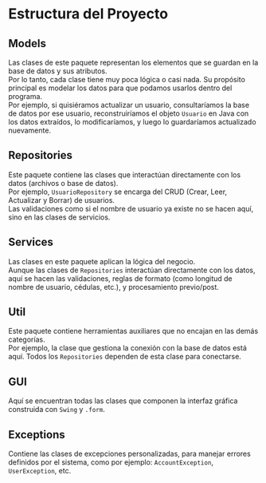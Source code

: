# Estructura del Proyecto

## Models
Las clases de este paquete representan los elementos que se guardan en la base de datos y sus atributos.  
Por lo tanto, cada clase tiene muy poca lógica o casi nada. Su propósito principal es modelar los datos para que podamos usarlos dentro del programa.  
Por ejemplo, si quisiéramos actualizar un usuario, consultaríamos la base de datos por ese usuario, reconstruiríamos el objeto `Usuario` en Java con los datos extraídos, lo modificaríamos, y luego lo guardaríamos actualizado nuevamente.

## Repositories
Este paquete contiene las clases que interactúan directamente con los datos (archivos o base de datos).  
Por ejemplo, `UsuarioRepository` se encarga del CRUD (Crear, Leer, Actualizar y Borrar) de usuarios.  
Las validaciones como si el nombre de usuario ya existe no se hacen aquí, sino en las clases de servicios.

## Services
Las clases en este paquete aplican la lógica del negocio.  
Aunque las clases de `Repositories` interactúan directamente con los datos, aquí se hacen las validaciones, reglas de formato (como longitud de nombre de usuario, cédulas, etc.), y procesamiento previo/post.

## Util
Este paquete contiene herramientas auxiliares que no encajan en las demás categorías.  
Por ejemplo, la clase que gestiona la conexión con la base de datos está aquí. Todos los `Repositories` dependen de esta clase para conectarse.

## GUI
Aquí se encuentran todas las clases que componen la interfaz gráfica construida con `Swing` y `.form`.

## Exceptions
Contiene las clases de excepciones personalizadas, para manejar errores definidos por el sistema, como por ejemplo: `AccountException`, `UserException`, etc.
